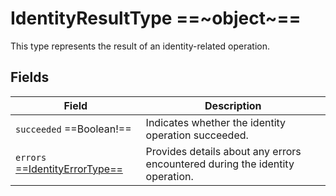 # IdentityResultType ==~object~==

This type represents the result of an identity-related operation. 

## Fields

| Field                               | Description                                                                                                                |
|-------------------------------------|----------------------------------------------------------------------------------------------------------------------------|
| `succeeded`  ==Boolean!==            | Indicates whether the identity operation succeeded.                                                                        |
| `errors` [ ==IdentityErrorType== ](IdentityErrorType.md)  | Provides details about any errors encountered during the identity operation.                         |
